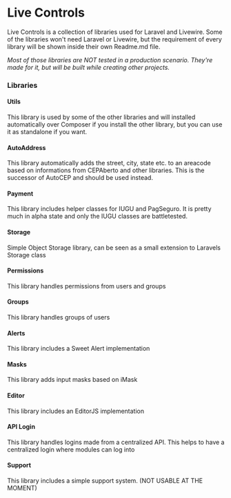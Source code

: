 # Live Controls
Live Controls is a collection of libraries used for Laravel and Livewire. Some of the libraries won't need Laravel or Livewire, but the requirement of every library will be shown inside their own Readme.md file.

*Most of those libraries are NOT tested in a production scenario. They're made for it, but will be built while creating other projects.*

### Libraries
#### Utils
This library is used by some of the other libraries and will installed automatically over Composer if you install the other library, but you can use it as standalone if you want.

#### AutoAddress
This library automatically adds the street, city, state etc. to an areacode based on informations from CEPAberto and other libraries. This is the successor of AutoCEP and should be used instead.

#### Payment
This library includes helper classes for IUGU and PagSeguro. It is pretty much in alpha state and only the IUGU classes are battletested.

#### Storage
Simple Object Storage library, can be seen as a small extension to Laravels Storage class

#### Permissions
This library handles permissions from users and groups

#### Groups
This library handles groups of users

#### Alerts
This library includes a Sweet Alert implementation

#### Masks
This library adds input masks based on iMask

#### Editor
This library includes an EditorJS implementation

#### API Login
This library handles logins made from a centralized API. This helps to have a centralized login where modules can log into

#### Support
This library includes a simple support system. (NOT USABLE AT THE MOMENT)
